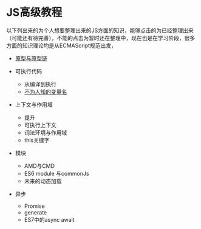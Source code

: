 # JS高级教程

以下列出来的为个人想要整理出来的JS方面的知识，能够点击的为已经整理出来（可能还有待完善），不能的点击为暂时还在整理中，现在也是在学习阶段，很多方面的知识理论均是从ECMAScript规范出发，

* [原型与原型链](https://github.com/wujinzhe/js-course/blob/master/course/%E5%8E%9F%E5%9E%8B%E4%B8%8E%E5%8E%9F%E5%9E%8B%E9%93%BE/%E5%8E%9F%E5%9E%8B%E4%B8%8E%E5%8E%9F%E5%9E%8B%E9%93%BE.md)

* 可执行代码

  * 从编译到执行
  * [不为人知的变量名](https://github.com/wujinzhe/js-course/blob/master/course/可执行代码/不为人知的变量名.md)

* 上下文与作用域

  * 提升
  * 可执行上下文
  * 词法环境与作用域
  * this关键字

* 模块

  * AMD与CMD
  * ES6 module 与commonJs
  * 未来的动态加载

* 异步

  * Promise
  * generate
  * ES7中的async await